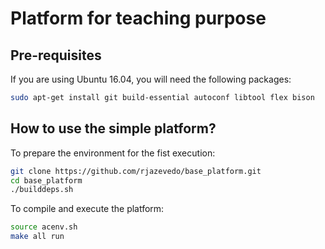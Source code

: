 # Platform for teaching purpose

## Pre-requisites

If you are using Ubuntu 16.04, you will need the following packages:

```bash
sudo apt-get install git build-essential autoconf libtool flex bison
```

## How to use the simple platform?

To prepare the environment for the fist execution:

```bash
git clone https://github.com/rjazevedo/base_platform.git
cd base_platform
./builddeps.sh
```

To compile and execute the platform:

```bash
source acenv.sh
make all run
```


